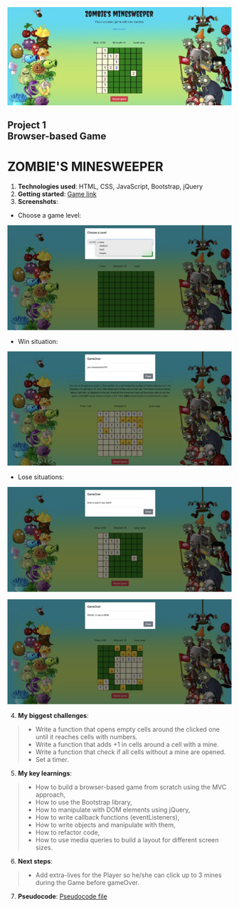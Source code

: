 ![Game image](img/GamePage.png)

## Project 1 <br> Browser-based Game

# **ZOMBIE'S MINESWEEPER**

1. **Technologies used**: HTML, CSS, JavaScript, Bootstrap, jQuery
2. **Getting started**: [Game link]()
3. **Screenshots**:
* Choose a game level: 

![Choose Level](img/chooseLevel.png)

* Win situation:

![Player win](img/winOver.png)

* Lose situations:

![Lose Time Over](img/TimeOver.png)

![Lose Find Mine](img/mineOver.png)

4. **My biggest challenges**:

> * Write a function that opens empty cells around the clicked one until it reaches cells with numbers.
> * Write a function that adds +1 in cells around a cell with a mine.
> * Write a function that check if all cells without a mine are opened.
> * Set a timer.

5. **My key learnings**:

> * How to build a browser-based game from scratch using the MVC approach,
> * How to use the Bootstrap library,
> * How to manipulate with DOM elements using jQuery,
> * How to write callback functions (eventListeners),
> * How to write objects and manipulate with them,
> * How to refactor code,
> * How to use media queries to build a layout for different screen sizes.

6. **Next steps**: 

> * Add extra-lives for the Player so he/she can click up to 3 mines during the Game before gameOver.

7. **Pseudocode**: [Pseudocode file](pseudocode.md)